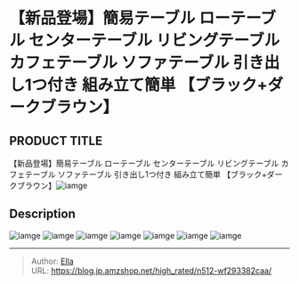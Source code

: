 # 【新品登場】簡易テーブル ローテーブル センターテーブル リビングテーブル カフェテーブル ソファテーブル 引き出し1つ付き 組み立て簡単 【ブラック&#43;ダークブラウン】


## PRODUCT TITLE 

【新品登場】簡易テーブル ローテーブル センターテーブル リビングテーブル カフェテーブル ソファテーブル 引き出し1つ付き 組み立て簡単 【ブラック&#43;ダークブラウン】![iamge](https://b2bfiles1.gigab2b.cn/image/wkseller/301/20220722_daf389b18ae44e7794d869135527d519.jpg)

## Description











![iamge](https://b2bfiles1.gigab2b.cn/image/wkseller/301/20220722_4382b2e7689ff60ae9bf823bc8720557.jpg)
![iamge](https://b2bfiles1.gigab2b.cn/image/wkseller/301/20220722_0a1d6436a22234bbf85899df57650192.jpg)
![iamge](https://b2bfiles1.gigab2b.cn/image/wkseller/301/20220722_12797681c9b515d54514efce3185c7b2.jpg)
![iamge](https://b2bfiles1.gigab2b.cn/image/wkseller/301/20220804_c0f284cd8d7d8c631f83883b42e82384.jpg)
![iamge](https://b2bfiles1.gigab2b.cn/image/wkseller/301/20220722_5c3ef39819fa9ee5b22064d0d26c436a.jpg)
![iamge](https://b2bfiles1.gigab2b.cn/image/wkseller/301/20220722_1af4544a9204837ec3a793c3e61ed50a.jpg)
![iamge](nan)


---

> Author: [Ella](https://blog.jp.amzshop.net/)  
> URL: https://blog.jp.amzshop.net/high_rated/n512-wf293382caa/  

